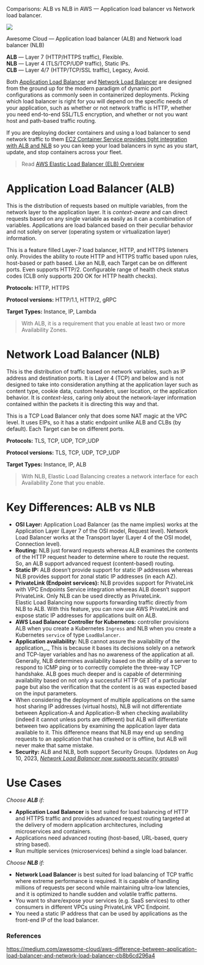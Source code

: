 
Comparisons: ALB vs NLB in AWS — Application load balancer vs Network load balancer.

![](https://miro.medium.com/v2/resize:fit:700/1*YuG-jq-PGFfiHlsI7daA2w.png)

Awesome Cloud — Application load balancer (ALB) and Network load balancer (NLB)


**ALB** — Layer 7 (HTTP/HTTPS traffic), Flexible.  
**NLB** — Layer 4 (TLS/TCP/UDP traffic), Static IPs.  
**CLB** — Layer 4/7 (HTTP/TCP/SSL traffic), Legacy, Avoid.

Both [Application Load Balancer](https://medium.com/awesome-cloud/aws-application-load-balancer-alb-overview-introduction-to-amazon-alb-what-is-aws-alb-b5280f625153) and [Network Load Balancer](https://medium.com/awesome-cloud/aws-network-load-balancer-nlb-overview-introduction-to-amazon-nlb-what-is-aws-nlb-elb-837749c20063) are designed from the ground up for the modern paradigm of dynamic port configurations as commonly seen in containerized deployments. Picking which load balancer is right for you will depend on the specific needs of your application, such as whether or not network traffic is HTTP, whether you need end-to-end SSL/TLS encryption, and whether or not you want host and path-based traffic routing.

If you are deploying docker containers and using a load balancer to send network traffic to them [EC2 Container Service provides tight integration with ALB and NLB](http://docs.aws.amazon.com/AmazonECS/latest/developerguide/service-load-balancing.html) so you can keep your load balancers in sync as you start, update, and stop containers across your fleet.

> Read [AWS Elastic Load Balancer (ELB) Overview](https://medium.com/awesome-cloud/aws-elastic-load-balancer-elb-overview-introduction-to-aws-elb-alb-nlb-gwlb-e2820fe8fe27)

# Application Load Balancer (ALB)

This is the distribution of requests based on multiple variables, from the network layer to the application layer. It is _context-aware_ and can direct requests based on any single variable as easily as it can a combination of variables. Applications are load balanced based on their peculiar behavior and not solely on server (operating system or virtualization layer) information.

This is a feature filled Layer-7 load balancer, HTTP, and HTTPS listeners only. Provides the ability to route HTTP and HTTPS traffic based upon rules, host-based or path based. Like an NLB, each Target can be on different ports. Even supports HTTP/2. Configurable range of health check status codes (CLB only supports 200 OK for HTTP health checks).

**Protocols:** HTTP, HTTPS

**Protocol versions:** HTTP/1.1, HTTP/2, gRPC

**Target Types:** Instance, IP, Lambda

> With ALB, it is a requirement that you enable at least two or more Availability Zones.

# **Network Load Balancer (NLB)**

This is the distribution of traffic based on network variables, such as IP address and destination ports. It is Layer 4 (TCP) and below and is not designed to take into consideration anything at the application layer such as content type, cookie data, custom headers, user location, or the application behavior. It is _context-less_, caring only about the network-layer information contained within the packets it is directing this way and that.

This is a TCP Load Balancer only that does some NAT magic at the VPC level. It uses EIPs, so it has a static endpoint unlike ALB and CLBs (by default). Each Target can be on different ports.

**Protocols:** TLS, TCP, UDP, TCP_UDP

**Protocol versions:** TLS, TCP, UDP, TCP_UDP

**Target Types:** Instance, IP, ALB

> With NLB, Elastic Load Balancing creates a network interface for each Availability Zone that you enable.

# Key Differences: ALB vs NLB

- **OSI Layer:** Application Load Balancer (as the name implies) works at the Application Layer (Layer 7 of the OSI model, Request level). Network Load Balancer works at the Transport layer (Layer 4 of the OSI model, Connection level).
- **Routing:** NLB just forward requests whereas ALB examines the contents of the HTTP request header to determine where to route the request. So, an ALB support advanced request (content-based) routing.
- **Static IP:** ALB doesn’t provide support for static IP addresses whereas NLB provides support for zonal static IP addresses (in each AZ).
- **PrivateLink (Endpoint services):** NLB provides support for PrivateLink with VPC Endpoints Service integration whereas ALB doesn’t support PrivateLink. Only NLB can be used directly as PrivateLink.  
    Elastic Load Balancing now supports forwarding traffic directly from NLB to ALB. With this feature, you can now use AWS PrivateLink and expose static IP addresses for applications built on ALB.
- **AWS Load Balancer Controller for Kubernetes:** controller provisions ALB when you create a Kubernetes `Ingress` and NLB when you create a Kubernetes `service` of type `LoadBalancer`.
- **Application availability:** NLB cannot assure the availability of the application_._ This is because it bases its decisions solely on a network and TCP-layer variables and has no awareness of the application at all. Generally, NLB determines availability based on the ability of a server to respond to ICMP ping or to correctly complete the three-way TCP handshake. ALB goes much deeper and is capable of determining availability based on not only a successful HTTP GET of a particular page but also the verification that the content is as was expected based on the input parameters.
- When considering the deployment of multiple applications on the same host sharing IP addresses (virtual hosts), NLB will not differentiate between Application-A and Application-B when checking availability (indeed it cannot unless ports are different) but ALB will differentiate between two applications by examining the application layer data available to it. This difference means that NLB may end up sending requests to an application that has crashed or is offline, but ALB will never make that same mistake.
- **Security:** ALB and NLB, both support Security Groups. (Updates on Aug 10, 2023, [_Network Load Balancer now supports security groups_](https://aws.amazon.com/about-aws/whats-new/2023/08/network-load-balancer-supports-security-groups/))

# Use Cases

_Choose_ **_ALB_** _if:_

- **Application Load Balancer** is best suited for load balancing of HTTP and HTTPS traffic and provides advanced request routing targeted at the delivery of modern application architectures, including microservices and containers.
- Applications need advanced routing (host-based, URL-based, query string based).
- Run multiple services (microservices) behind a single load balancer.

_Choose_ **_NLB_** _if:_

- **Network Load Balancer** is best suited for load balancing of TCP traffic where extreme performance is required. It is capable of handling millions of requests per second while maintaining ultra-low latencies, and it is optimized to handle sudden and volatile traffic patterns.
- You want to share/expose your services (e.g. SaaS services) to other consumers in different VPCs using PrivateLink VPC Endpoint.
- You need a static IP address that can be used by applications as the front-end IP of the load balancer.


### References

https://medium.com/awesome-cloud/aws-difference-between-application-load-balancer-and-network-load-balancer-cb8b6cd296a4